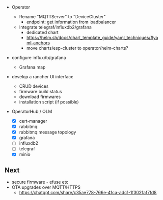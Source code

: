 - Operator

  - Rename "MQTTServer" to "DeviceCluster"
    - endpoint: get information from loadbalancer
  - Integrate telegraf/influxdb2/grafana
    - dedicated chart
    - https://helm.sh/docs/chart_template_guide/yaml_techniques/#yaml-anchors
    - move charts/esp-cluster to operator/helm-charts?

- configure influxdb/grafana
  - Grafana map
- develop a rancher UI interface

  - CRUD devices
  - firmware build status
  - download firmwares
  - installation script (if possible)

- OperatorHub / OLM
  - [x] cert-manager
  - [x] rabbitmq
  - [x] rabbitmq message topology
  - [x] grafana
  - [ ] influxdb2
  - [ ] telegraf
  - [x] minio

## Next

- secure firmware - efuse etc
- OTA upgrades over MQTT/HTTPS
  - https://chatgpt.com/share/c35ae778-766e-41ca-adc1-1f3021af7fd8
